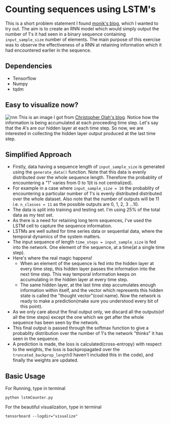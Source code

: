 # Counting sequences using LSTM's
This is a short problem statement I found [monik's blog](http://monik.in/), which I wanted to try out. The aim is to create an RNN model which would simply output the number of 1's it had seen in a binary sequence containing ```input_sample_size``` number of elements. The main purpose of this exercise was to observe the effectiveness of a RNN at retaining information which it had encountered earlier in the sequence.

## Dependencies
* Tensorflow
* Numpy
* tqdm

## Easy to visualize now?
![rnn](https://user-images.githubusercontent.com/34591573/34469281-7c7ccb58-ef41-11e7-945e-7fc2e7e56675.png)
This is an image I got from [Christopher Olah's blog](http://colah.github.io/). Notice how the information is being accumulated at each proceeding time step. Let's say that the A's are our hidden layer at each time step. So now, we are interested in collecting the hidden layer output produced at the last time step.

## Simplified Approach
* Firstly, data having a sequence length of ```input_sample_size``` is generated using the ```generate_data()``` function. Note that this data is evenly distributed over the whole sequence length. Therefore the probablity of encountering a "1" varies from 0 to 1(it is not centralized).
* For example in a case where ```input_sample_size = 10``` the probablity of encountering a particular number of 1's is evenly distributed distributed over the whole dataset. Also note that the number of outputs will be 11 i.e. ```n_classes = 11``` as the possible outputs are 0, 1, 2, 3 ...10.
* The data is split into training and testing set. I'm using 25% of the total data as my test set.
* As there is a need for retaining long term sequences, I've used the LSTM cell to capture the sequence information.
* LSTMs are well suited for time series data or sequential data, where the temporal dynamics of the system matters.
* The input sequence of length ```time_steps = input_sample_size``` is fed into the network. One element of the sequence, at a time(at a single time step).
* Here's where the real magic happens!
	* When an element of the sequence is fed into the hidden layer at every time step, this hidden layer passes the information into the next time step. This way temporal information keeps on accumulating in the hidden layer at every time step.
	* The same hidden layer, at the last time step accumulates enough information within itself, and the vector which represents this hidden state is called the "thought vector"(cool name). Now the network is ready to make a prediction(make sure you understood every bit of this point).
* As we only care about the final output only, we discard all the outputs(of all the time steps) except the one which we get after the whole sequence has been seen by the network.
* This final output is passed through the softmax function to give a probablity distribution over the number of 1's the network "thinks" it has seen in the sequence.
* A prediction is made, the loss is calculated(cross-entropy) with respect to the weights, the loss is backpropagated over the ```truncated_backprop_length```(I haven't included this in the code), and finally the weights are updated.
 

## Basic Usage
For Running, type in terminal
```
python lstmCounter.py
```
For the beautiful visualization, type in terminal
```
tensorboard --logdir="visualize"
```



